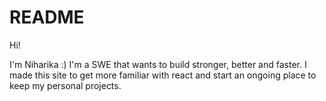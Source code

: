 # README

Hi!

I'm Niharika :) 
I'm a SWE that wants to build stronger, better and faster. I made this site to get more familiar with react and start an ongoing place to keep my personal projects. 

